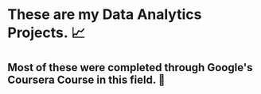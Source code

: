 # **These are my Data Analytics Projects. 📈**

## Most of these were completed through Google's Coursera Course in this field. 🔎 
